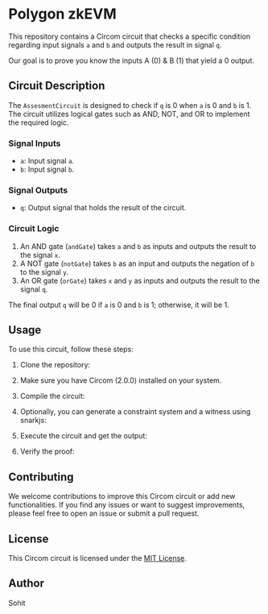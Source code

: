 # Polygon zkEVM

This repository contains a Circom circuit that checks a specific condition regarding input signals `a` and `b` and outputs the result in signal `q`.

Our goal is to prove you know the inputs A (0) & B (1) that yield a 0 output.


## Circuit Description

The `AssesmentCircuit` is designed to check if `q` is 0 when `a` is 0 and `b` is 1. The circuit utilizes logical gates such as AND, NOT, and OR to implement the required logic.

### Signal Inputs

- `a`: Input signal `a`.
- `b`: Input signal `b`.

### Signal Outputs

- `q`: Output signal that holds the result of the circuit.

### Circuit Logic

1. An AND gate (`andGate`) takes `a` and `b` as inputs and outputs the result to the signal `x`.
2. A NOT gate (`notGate`) takes `b` as an input and outputs the negation of `b` to the signal `y`.
3. An OR gate (`orGate`) takes `x` and `y` as inputs and outputs the result to the signal `q`.

The final output `q` will be 0 if `a` is 0 and `b` is 1; otherwise, it will be 1.

## Usage

To use this circuit, follow these steps:

1. Clone the repository:

2. Make sure you have Circom (2.0.0) installed on your system.

3. Compile the circuit:

4. Optionally, you can generate a constraint system and a witness using snarkjs:

5. Execute the circuit and get the output:


6. Verify the proof:

## Contributing

We welcome contributions to improve this Circom circuit or add new functionalities. If you find any issues or want to suggest improvements, please feel free to open an issue or submit a pull request.

## License

This Circom circuit is licensed under the [MIT License](LICENSE).

## Author

Sohit
